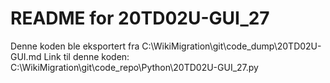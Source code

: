 # README for 20TD02U-GUI_27
Denne koden ble eksportert fra C:\WikiMigration\git\code_dump\20TD02U-GUI.md
Link til denne koden: C:\WikiMigration\git\code_repo\Python\20TD02U-GUI_27.py
